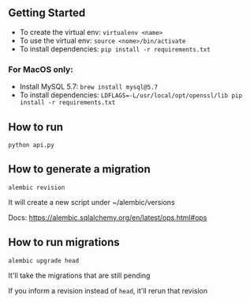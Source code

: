 ## Getting Started
* To create the virtual env: `virtualenv <name>`
* To use the virtual env: `source <nome>/bin/activate`
* To install dependencies: `pip install -r requirements.txt`
### For MacOS only:
* Install MySQL 5.7: `brew install mysql@5.7`
* To install dependencies: `LDFLAGS=-L/usr/local/opt/openssl/lib pip install -r requirements.txt`
## How to run
`python api.py`

## How to generate a migration
`alembic revision`

It will create a new script under ~/alembic/versions

Docs: https://alembic.sqlalchemy.org/en/latest/ops.html#ops

## How to run migrations
`alembic upgrade head`

It'll take the migrations that are still pending

If you inform a revision instead of `head`, it'll rerun that revision
